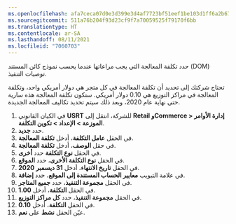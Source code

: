 ```yaml
---
ms.openlocfilehash: afa7ceca07d0e3d399e3d4af7723bf51eef1be103d1ff6a2b672090b2aac8aaa
ms.sourcegitcommit: 511a76b204f93d23cf9f7a70059525f79170f6bb
ms.translationtype: HT
ms.contentlocale: ar-SA
ms.lasthandoff: 08/11/2021
ms.locfileid: "7060703"
---
```

حدد تكلفة المعالجة التي يجب مراعاتها عندما يحسب نموذج كائن المستند (DOM) توصيات التنفيذ. 

تحتاج شركتك إلى تحديد أن تكلفة المعالجة في كل متجر هي دولار أمريكي واحد، وتكلفة المعالجة في مراكز التوزيع هي 0.10 دولار أمريكي. ستكون تكلفة المعالجة هذه سارية حتى نهاية عام 2020، وبعد ذلك سيتم تحديد تكاليف المعالجة الجديدة. 

1.  في الكيان القانوني **USRT** للشركة، انتقل إلى **Retail وCommerce > ‏‫إدارة الأوامر الموزعة‬ > الإعداد > تكوين التكلفة**.
2.  حدد **جديد**.
3.  في الحقل **عامل التكلفة**، أدخل **تكلفة المعالجة**.
4.  في حقل **الوصف**، أدخل **تكلفة المعالجة**.
5.  في الحقل **نوع التكلفة** حدد **أخرى**.  
6.  في الحقل **نوع التكلفة الأخرى**، حدد **الموقع**. 
7.  في الحقل **تاريخ الانتهاء**، أدخل **31 ديسمبر 2020**.
8.  في علامة التبويب **معايير الحساب المستندة إلى الموقع**، حدد **إضافة**.
9.  في الحقل **مجموعة التنفيذ**، حدد **جميع المتاجر**.
10. في الحقل **التكلفة**، أدخل **1.00**.
11. في الحقل **مجموعة التنفيذ**، حدد **كل مراكز التوزيع**.
12. في الحقل **التكلفة**، أدخل **0.10**.
13. عيّن الحقل **نشط** على **نعم**. 

